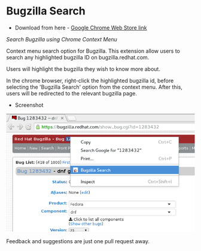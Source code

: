 Bugzilla Search
===============

* Download from here - [Google Chrome Web Store link](https://chrome.google.com/webstore/detail/bugzilla-search/dhejjnokkfecidedghoideaglidaonme?hl=en-GB&gl=IN)

*Search Bugzilla using Chrome Context Menu*

Context menu search option for Bugzilla. This extension allow users to search any highlighted bugzilla ID on bugzilla.redhat.com.

Users will highlight the bugzilla they wish to know more about.

In the chrome browser, right-click the highlighted bugzilla id, before selecting the 'Bugzilla Search' option from the context menu. After this, users will be redirected to the relevant bugzilla page.


* Screenshot

![Screenshot 1](menu.png)

Feedback and suggestions are just one pull request away.
